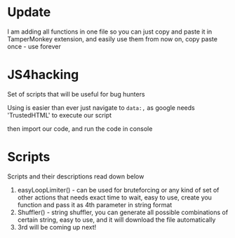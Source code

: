# Update
I am adding all functions in one file so you can just copy and paste it in TamperMonkey extension, 
and easily use them from now on, copy paste once - use forever



# JS4hacking
Set of scripts that will be useful for bug hunters

Using is easier than ever just navigate to `data:,` as google needs 'TrustedHTML' to execute our script

then import our code, and run the code in console


# Scripts
Scripts and their descriptions read down below

1) easyLoopLimiter() - can be used for bruteforcing or any kind of set of other actions that needs exact time to wait, easy to use, create you function and pass it as 4th parameter in string format
2) Shuffler() - string shuffler, you can generate all possible combinations of certain string, easy to use, and it will download the file automatically
3) 3rd will be coming up next!
